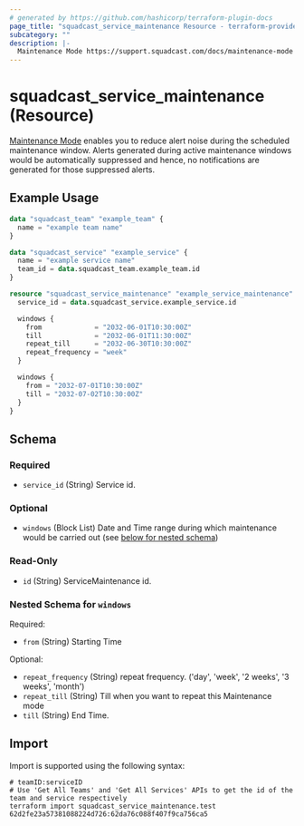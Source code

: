 ```yaml
---
# generated by https://github.com/hashicorp/terraform-plugin-docs
page_title: "squadcast_service_maintenance Resource - terraform-provider-squadcast"
subcategory: ""
description: |-
  Maintenance Mode https://support.squadcast.com/docs/maintenance-mode enables you to reduce alert noise during the scheduled maintenance window. Alerts generated during active maintenance windows would be automatically suppressed and hence, no notifications are generated for those suppressed alerts.
---
```


# squadcast_service_maintenance (Resource)

[Maintenance Mode](https://support.squadcast.com/docs/maintenance-mode) enables you to reduce alert noise during the scheduled maintenance window. Alerts generated during active maintenance windows would be automatically suppressed and hence, no notifications are generated for those suppressed alerts.

## Example Usage

```terraform
data "squadcast_team" "example_team" {
  name = "example team name"
}

data "squadcast_service" "example_service" {
  name = "example service name"
  team_id = data.squadcast_team.example_team.id
}

resource "squadcast_service_maintenance" "example_service_maintenance" {
  service_id = data.squadcast_service.example_service.id

  windows {
    from             = "2032-06-01T10:30:00Z"
    till             = "2032-06-01T11:30:00Z"
    repeat_till      = "2032-06-30T10:30:00Z"
    repeat_frequency = "week"
  }

  windows {
    from = "2032-07-01T10:30:00Z"
    till = "2032-07-02T10:30:00Z"
  }
}
```

<!-- schema generated by tfplugindocs -->
## Schema

### Required

- `service_id` (String) Service id.

### Optional

- `windows` (Block List) Date and Time range during which maintenance would be carried out (see [below for nested schema](#nestedblock--windows))

### Read-Only

- `id` (String) ServiceMaintenance id.

<a id="nestedblock--windows"></a>
### Nested Schema for `windows`

Required:

- `from` (String) Starting Time

Optional:

- `repeat_frequency` (String) repeat frequency. ('day', 'week', '2 weeks', '3 weeks', 'month')
- `repeat_till` (String) Till when you want to repeat this Maintenance mode
- `till` (String) End Time.

## Import

Import is supported using the following syntax:

```shell
# teamID:serviceID
# Use 'Get All Teams' and 'Get All Services' APIs to get the id of the team and service respectively 
terraform import squadcast_service_maintenance.test 62d2fe23a57381088224d726:62da76c088f407f9ca756ca5
```
